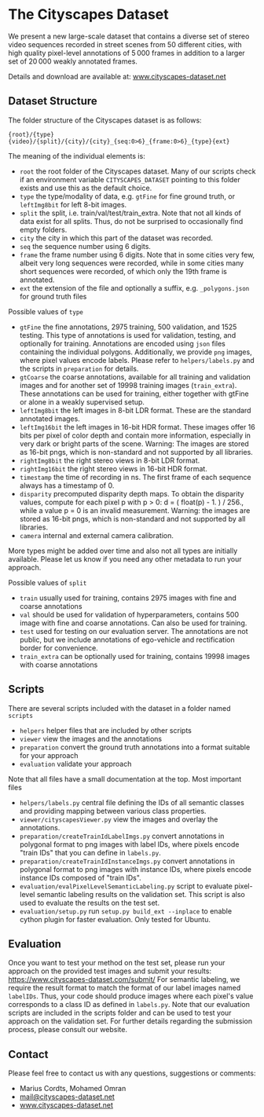 # The Cityscapes Dataset

We present a new large-scale dataset that contains a diverse set of stereo video sequences recorded in street scenes from 50 different cities, with high quality pixel-level annotations of 5 000 frames in addition to a larger set of 20 000 weakly annotated frames.

Details and download are available at: www.cityscapes-dataset.net


## Dataset Structure

The folder structure of the Cityscapes dataset is as follows:
```
{root}/{type}{video}/{split}/{city}/{city}_{seq:0>6}_{frame:0>6}_{type}{ext}
```

The meaning of the individual elements is:
 - `root`  the root folder of the Cityscapes dataset. Many of our scripts check if an environment variable `CITYSCAPES_DATASET` pointing to this folder exists and use this as the default choice.
 - `type`  the type/modality of data, e.g. `gtFine` for fine ground truth, or `leftImg8bit` for left 8-bit images.
 - `split` the split, i.e. train/val/test/train_extra. Note that not all kinds of data exist for all splits. Thus, do not be surprised to occasionally find empty folders.
 - `city`  the city in which this part of the dataset was recorded.
 - `seq`   the sequence number using 6 digits.
 - `frame` the frame number using 6 digits. Note that in some cities very few, albeit very long sequences were recorded, while in some cities many short sequences were recorded, of which only the 19th frame is annotated.
 - `ext`   the extension of the file and optionally a suffix, e.g. `_polygons.json` for ground truth files

Possible values of `type`
 - `gtFine`       the fine annotations, 2975 training, 500 validation, and 1525 testing. This type of annotations is used for validation, testing, and optionally for training. Annotations are encoded using `json` files containing the individual polygons. Additionally, we provide `png` images, where pixel values encode labels. Please refer to `helpers/labels.py` and the scripts in `preparation` for details.
 - `gtCoarse`     the coarse annotations, available for all training and validation images and for another set of 19998 training images (`train_extra`). These annotations can be used for training, either together with gtFine or alone in a weakly supervised setup.
 - `leftImg8bit`  the left images in 8-bit LDR format. These are the standard annotated images.
 - `leftImg16bit` the left images in 16-bit HDR format. These images offer 16 bits per pixel of color depth and contain more information, especially in very dark or bright parts of the scene. Warning: The images are stored as 16-bit pngs, which is non-standard and not supported by all libraries.
 - `rightImg8bit`  the right stereo views in 8-bit LDR format.
 - `rightImg16bit` the right stereo views in 16-bit HDR format.
 - `timestamp`     the time of recording in ns. The first frame of each sequence always has a timestamp of 0.
 - `disparity`     precomputed disparity depth maps. To obtain the disparity values, compute for each pixel p with p > 0: d = ( float(p) - 1. ) / 256., while a value p = 0 is an invalid measurement. Warning: the images are stored as 16-bit pngs, which is non-standard and not supported by all libraries.
 - `camera`        internal and external camera calibration.

More types might be added over time and also not all types are initially available. Please let us know if you need any other metadata to run your approach.

Possible values of `split`
 - `train`       usually used for training, contains 2975 images with fine and coarse annotations
 - `val`         should be used for validation of hyperparameters, contains 500 image with fine and coarse annotations. Can also be used for training.
 - `test`        used for testing on our evaluation server. The annotations are not public, but we include annotations of ego-vehicle and rectification border for convenience.
 - `train_extra` can be optionally used for training, contains 19998 images with coarse annotations



## Scripts

There are several scripts included with the dataset in a folder named `scripts`
 - `helpers`      helper files that are included by other scripts
 - `viewer`       view the images and the annotations
 - `preparation`  convert the ground truth annotations into a format suitable for your approach
 - `evaluation`   validate your approach


Note that all files have a small documentation at the top. Most important files
 - `helpers/labels.py`                               central file defining the IDs of all semantic classes and providing mapping between various class properties.
 - `viewer/cityscapesViewer.py`                      view the images and overlay the annotations.
 - `preparation/createTrainIdLabelImgs.py`           convert annotations in polygonal format to png images with label IDs, where pixels encode "train IDs" that you can define in `labels.py`.
 - `preparation/createTrainIdInstanceImgs.py`        convert annotations in polygonal format to png images with instance IDs, where pixels encode instance IDs composed of "train IDs".
 - `evaluation/evalPixelLevelSemanticLabeling.py`    script to evaluate pixel-level semantic labeling results on the validation set. This script is also used to evaluate the results on the test set.
 - `evaluation/setup.py`                             run `setup.py build_ext --inplace` to enable cython plugin for faster evaluation. Only tested for Ubuntu.




## Evaluation

Once you want to test your method on the test set, please run your approach on the provided test images and submit your results:
https://www.cityscapes-dataset.com/submit/
For semantic labeling, we require the result format to match the format of our label images named `labelIDs`.
Thus, your code should produce images where each pixel's value corresponds to a class ID as defined in `labels.py`.
Note that our evaluation scripts are included in the scripts folder and can be used to test your approach on the validation set.
For further details regarding the submission process, please consult our website.

## Contact

Please feel free to contact us with any questions, suggestions or comments:

* Marius Cordts, Mohamed Omran
* mail@cityscapes-dataset.net
* www.cityscapes-dataset.net